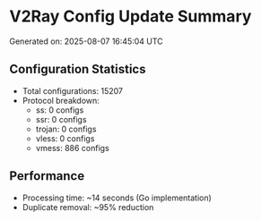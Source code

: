 # V2Ray Config Update Summary
Generated on: 2025-08-07 16:45:04 UTC

## Configuration Statistics
- Total configurations: 15207
- Protocol breakdown:
  - ss: 0 configs
  - ssr: 0 configs
  - trojan: 0 configs
  - vless: 0 configs
  - vmess: 886 configs

## Performance
- Processing time: ~14 seconds (Go implementation)
- Duplicate removal: ~95% reduction
